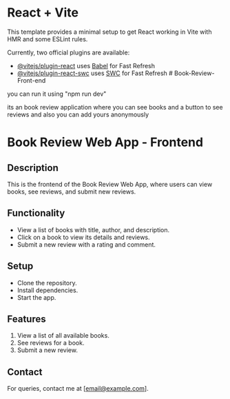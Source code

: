 # React + Vite

This template provides a minimal setup to get React working in Vite with HMR and some ESLint rules.

Currently, two official plugins are available:

- [@vitejs/plugin-react](https://github.com/vitejs/vite-plugin-react/blob/main/packages/plugin-react/README.md) uses [Babel](https://babeljs.io/) for Fast Refresh
- [@vitejs/plugin-react-swc](https://github.com/vitejs/vite-plugin-react-swc) uses [SWC](https://swc.rs/) for Fast Refresh
#   B o o k - R e v i e w - F r o n t - e n d 
 
 

you can run it using "npm run dev"

its an book review application where you can see books and a button to see reviews and also you can add yours anonymously

# Book Review Web App - Frontend

## Description
This is the frontend of the Book Review Web App, where users can view books, see reviews, and submit new reviews.

## Functionality
- View a list of books with title, author, and description.
- Click on a book to view its details and reviews.
- Submit a new review with a rating and comment.

## Setup
- Clone the repository.
- Install dependencies.
- Start the app.

## Features
1. View a list of all available books.
2. See reviews for a book.
3. Submit a new review.

## Contact
For queries, contact me at [email@example.com].
